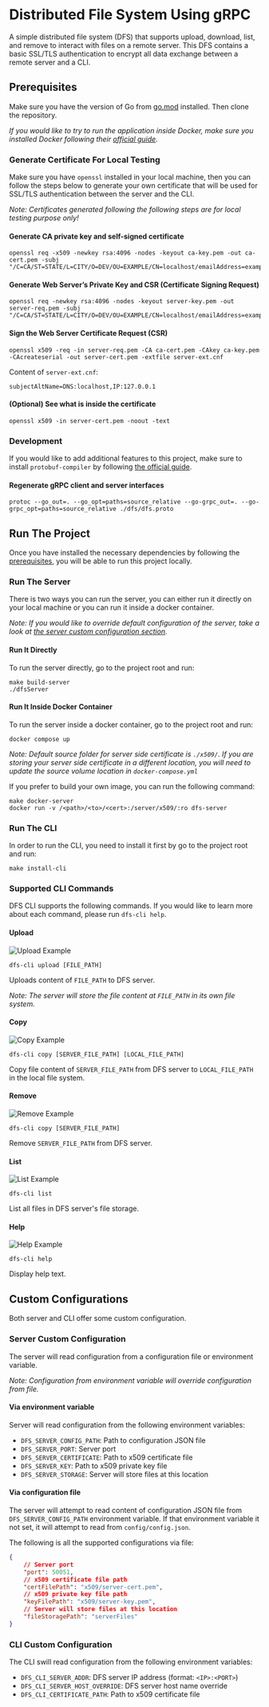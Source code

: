 # Distributed File System Using gRPC

A simple distributed file system (DFS) that supports upload, download, list, and remove to interact with files on a remote server. This DFS contains a basic SSL/TLS authentication to encrypt all data exchange between a remote server and a CLI.

## Prerequisites

Make sure you have the version of Go from [go.mod](./go.mod) installed. Then clone the repository.

_If you would like to try to run the application inside Docker, make sure you installed Docker following their [official guide](https://docs.docker.com/get-docker/)._

### Generate Certificate For Local Testing

Make sure you have `openssl` installed in your local machine, then you can follow the steps below to generate your own certificate that will be used for SSL/TLS authentication between the server and the CLI.

*Note: Certificates generated following the following steps are for local testing purpose only!*

#### Generate CA private key and self-signed certificate

```
openssl req -x509 -newkey rsa:4096 -nodes -keyout ca-key.pem -out ca-cert.pem -subj "/C=CA/ST=STATE/L=CITY/O=DEV/OU=EXAMPLE/CN=localhost/emailAddress=example@localhost"
```

#### Generate Web Server’s Private Key and CSR (Certificate Signing Request)
```
openssl req -newkey rsa:4096 -nodes -keyout server-key.pem -out server-req.pem -subj "/C=CA/ST=STATE/L=CITY/O=DEV/OU=EXAMPLE/CN=localhost/emailAddress=example@localhost"
```

#### Sign the Web Server Certificate Request (CSR)
```
openssl x509 -req -in server-req.pem -CA ca-cert.pem -CAkey ca-key.pem -CAcreateserial -out server-cert.pem -extfile server-ext.cnf
```

Content of `server-ext.cnf`:
```
subjectAltName=DNS:localhost,IP:127.0.0.1
```

#### (Optional) See what is inside the certificate
```
openssl x509 -in server-cert.pem -noout -text
```

### Development
If you would like to add additional features to this project, make sure to install `protobuf-compiler` by following [the official guide](https://grpc.io/docs/protoc-installation/).

#### Regenerate gRPC client and server interfaces 
```
protoc --go_out=. --go_opt=paths=source_relative --go-grpc_out=. --go-grpc_opt=paths=source_relative ./dfs/dfs.proto
```

## Run The Project

Once you have installed the necessary dependencies by following the [prerequisites](#prerequisites), you will be able to run this project locally.

### Run The Server

There is two ways you can run the server, you can either run it directly on your local machine or you can run it inside a docker container.

_Note: If you would like to override default configuration of the server, take a look at [the server custom configuration section](#server-custom-configuration)._

#### Run It Directly

To run the server directly, go to the project root and run:

```
make build-server
./dfsServer
```

#### Run It Inside Docker Container

To run the server inside a docker container, go to the project root and run:

```
docker compose up
```

_Note: Default source folder for server side certificate is `./x509/`. If you are storing your server side certificate in a different location, you will need to update the source volume location in `docker-compose.yml`_

If you prefer to build your own image, you can run the following command:

```
make docker-server
docker run -v /<path>/<to>/<cert>:/server/x509/:ro dfs-server
```

### Run The CLI

In order to run the CLI, you need to install it first by go to the project root and run:

```
make install-cli
```

### Supported CLI Commands

DFS CLI supports the following commands. If you would like to learn more about each command, please run `dfs-cli help`.

#### Upload

![Upload Example](https://i.imgur.com/LhD8ZKr.png)

```
dfs-cli upload [FILE_PATH]
```

Uploads content of `FILE_PATH` to DFS server.

*Note: The server will store the file content at `FILE_PATH` in its own file system.*

#### Copy

![Copy Example](https://i.imgur.com/anGRed0.png)

```
dfs-cli copy [SERVER_FILE_PATH] [LOCAL_FILE_PATH]
```

Copy file content of `SERVER_FILE_PATH` from DFS server to `LOCAL_FILE_PATH` in the local file system.

#### Remove

![Remove Example](https://i.imgur.com/cUajTX0.png)

```
dfs-cli copy [SERVER_FILE_PATH]
```

Remove `SERVER_FILE_PATH` from DFS server.

#### List

![List Example](https://i.imgur.com/qGcFGN0.png)

```
dfs-cli list
```

List all files in DFS server's file storage.


#### Help

![Help Example](https://i.imgur.com/FRk6FfZ.png)

```
dfs-cli help
```

Display help text.

## Custom Configurations

Both server and CLI offer some custom configuration.

### Server Custom Configuration

The server will read configuration from a configuration file or environment variable.

_Note: Configuration from environment variable will override configuration from file._

#### Via environment variable

Server will read configuration from the following environment variables:

- `DFS_SERVER_CONFIG_PATH`: Path to configuration JSON file
- `DFS_SERVER_PORT`: Server port
- `DFS_SERVER_CERTIFICATE`: Path to x509 certificate file
- `DFS_SERVER_KEY`: Path to x509 private key file
- `DFS_SERVER_STORAGE`: Server will store files at this location

#### Via configuration file

The server will attempt to read content of configuration JSON file from `DFS_SERVER_CONFIG_PATH` environment variable. If that environment variable it not set, it will attempt to read from `config/config.json`.

The following is all the supported configurations via file:

``` json
{
    // Server port
    "port": 50051, 
    // x509 certificate file path
    "certFilePath": "x509/server-cert.pem", 
    // x509 private key file path
    "keyFilePath": "x509/server-key.pem",
    // Server will store files at this location
    "fileStoragePath": "serverFiles" 
}
```

### CLI Custom Configuration

The CLI swill read configuration from the following environment variables:

- `DFS_CLI_SERVER_ADDR`: DFS server IP address (format: `<IP>:<PORT>`)
- `DFS_CLI_SERVER_HOST_OVERRIDE`: DFS server host name override
- `DFS_CLI_CERTIFICATE_PATH`: Path to x509 certificate file